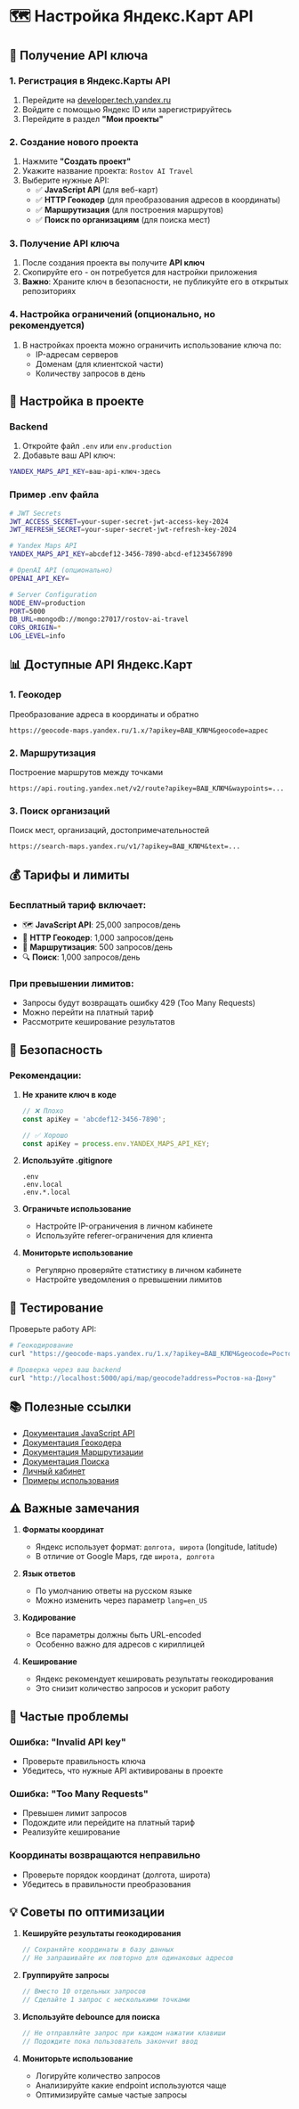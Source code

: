 # 🗺️ Настройка Яндекс.Карт API

## 📝 Получение API ключа

### 1. Регистрация в Яндекс.Карты API

1. Перейдите на [developer.tech.yandex.ru](https://developer.tech.yandex.ru/)
2. Войдите с помощью Яндекс ID или зарегистрируйтесь
3. Перейдите в раздел **"Мои проекты"**

### 2. Создание нового проекта

1. Нажмите **"Создать проект"**
2. Укажите название проекта: `Rostov AI Travel`
3. Выберите нужные API:
   - ✅ **JavaScript API** (для веб-карт)
   - ✅ **HTTP Геокодер** (для преобразования адресов в координаты)
   - ✅ **Маршрутизация** (для построения маршрутов)
   - ✅ **Поиск по организациям** (для поиска мест)

### 3. Получение API ключа

1. После создания проекта вы получите **API ключ**
2. Скопируйте его - он потребуется для настройки приложения
3. **Важно**: Храните ключ в безопасности, не публикуйте его в открытых репозиториях

### 4. Настройка ограничений (опционально, но рекомендуется)

1. В настройках проекта можно ограничить использование ключа по:
   - IP-адресам серверов
   - Доменам (для клиентской части)
   - Количеству запросов в день

## 🔧 Настройка в проекте

### Backend

1. Откройте файл `.env` или `env.production`
2. Добавьте ваш API ключ:

```bash
YANDEX_MAPS_API_KEY=ваш-api-ключ-здесь
```

### Пример .env файла

```bash
# JWT Secrets
JWT_ACCESS_SECRET=your-super-secret-jwt-access-key-2024
JWT_REFRESH_SECRET=your-super-secret-jwt-refresh-key-2024

# Yandex Maps API
YANDEX_MAPS_API_KEY=abcdef12-3456-7890-abcd-ef1234567890

# OpenAI API (опционально)
OPENAI_API_KEY=

# Server Configuration
NODE_ENV=production
PORT=5000
DB_URL=mongodb://mongo:27017/rostov-ai-travel
CORS_ORIGIN=*
LOG_LEVEL=info
```

## 📊 Доступные API Яндекс.Карт

### 1. Геокодер
Преобразование адреса в координаты и обратно
```
https://geocode-maps.yandex.ru/1.x/?apikey=ВАШ_КЛЮЧ&geocode=адрес
```

### 2. Маршрутизация
Построение маршрутов между точками
```
https://api.routing.yandex.net/v2/route?apikey=ВАШ_КЛЮЧ&waypoints=...
```

### 3. Поиск организаций
Поиск мест, организаций, достопримечательностей
```
https://search-maps.yandex.ru/v1/?apikey=ВАШ_КЛЮЧ&text=...
```

## 💰 Тарифы и лимиты

### Бесплатный тариф включает:
- 🗺️ **JavaScript API**: 25,000 запросов/день
- 📍 **HTTP Геокодер**: 1,000 запросов/день
- 🚗 **Маршрутизация**: 500 запросов/день
- 🔍 **Поиск**: 1,000 запросов/день

### При превышении лимитов:
- Запросы будут возвращать ошибку 429 (Too Many Requests)
- Можно перейти на платный тариф
- Рассмотрите кеширование результатов

## 🔐 Безопасность

### Рекомендации:

1. **Не храните ключ в коде**
   ```javascript
   // ❌ Плохо
   const apiKey = 'abcdef12-3456-7890';
   
   // ✅ Хорошо
   const apiKey = process.env.YANDEX_MAPS_API_KEY;
   ```

2. **Используйте .gitignore**
   ```
   .env
   .env.local
   .env.*.local
   ```

3. **Ограничьте использование**
   - Настройте IP-ограничения в личном кабинете
   - Используйте referer-ограничения для клиента

4. **Мониторьте использование**
   - Регулярно проверяйте статистику в личном кабинете
   - Настройте уведомления о превышении лимитов

## 🚀 Тестирование

Проверьте работу API:

```bash
# Геокодирование
curl "https://geocode-maps.yandex.ru/1.x/?apikey=ВАШ_КЛЮЧ&geocode=Ростов-на-Дону&format=json"

# Проверка через ваш backend
curl "http://localhost:5000/api/map/geocode?address=Ростов-на-Дону"
```

## 📚 Полезные ссылки

- [Документация JavaScript API](https://yandex.ru/dev/maps/jsapi/)
- [Документация Геокодера](https://yandex.ru/dev/maps/geocoder/)
- [Документация Маршрутизации](https://yandex.ru/dev/maps/routing/)
- [Документация Поиска](https://yandex.ru/dev/maps/geosearch/)
- [Личный кабинет](https://developer.tech.yandex.ru/)
- [Примеры использования](https://yandex.ru/dev/maps/jsapi/doc/2.1/examples/)

## ⚠️ Важные замечания

1. **Форматы координат**
   - Яндекс использует формат: `долгота, широта` (longitude, latitude)
   - В отличие от Google Maps, где `широта, долгота`

2. **Язык ответов**
   - По умолчанию ответы на русском языке
   - Можно изменить через параметр `lang=en_US`

3. **Кодирование**
   - Все параметры должны быть URL-encoded
   - Особенно важно для адресов с кириллицей

4. **Кеширование**
   - Яндекс рекомендует кешировать результаты геокодирования
   - Это снизит количество запросов и ускорит работу

## 🐛 Частые проблемы

### Ошибка: "Invalid API key"
- Проверьте правильность ключа
- Убедитесь, что нужные API активированы в проекте

### Ошибка: "Too Many Requests"
- Превышен лимит запросов
- Подождите или перейдите на платный тариф
- Реализуйте кеширование

### Координаты возвращаются неправильно
- Проверьте порядок координат (долгота, широта)
- Убедитесь в правильности преобразования

## 💡 Советы по оптимизации

1. **Кешируйте результаты геокодирования**
   ```javascript
   // Сохраняйте координаты в базу данных
   // Не запрашивайте их повторно для одинаковых адресов
   ```

2. **Группируйте запросы**
   ```javascript
   // Вместо 10 отдельных запросов
   // Сделайте 1 запрос с несколькими точками
   ```

3. **Используйте debounce для поиска**
   ```javascript
   // Не отправляйте запрос при каждом нажатии клавиши
   // Подождите пока пользователь закончит ввод
   ```

4. **Мониторьте использование**
   - Логируйте количество запросов
   - Анализируйте какие endpoint используются чаще
   - Оптимизируйте самые частые запросы

